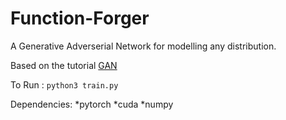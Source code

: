 # Function-Forger
A Generative Adverserial Network for modelling any distribution.

Based on the tutorial [GAN](https://medium.com/@devnag/generative-adversarial-networks-gans-in-50-lines-of-code-pytorch-e81b79659e3f)

To Run : `python3 train.py`

Dependencies:
*pytorch
*cuda
*numpy
